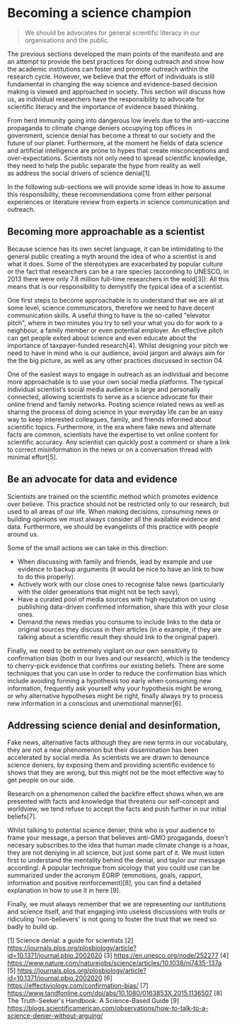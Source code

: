 # Becoming a science champion

> We should be advocates for general scientific literacy in our organisations and the public.

The previous sections developed the main points of the manifesto and are an attempt to provide the
best practices for doing outreach and show how the academic institutions can foster and promote outreach within the
research cycle. However, we believe that the effort of individuals is still fundamental in changing the
way science and evidence-based decision making is viewed and approached in society. This section will discuss how us, as individual researchers have the responsibility to advocate for
scientific literacy and the importance of evidence based thinking. 

From herd immunity going into dangerous low levels 
due to the anti-vaccine propaganda to climate change deniers occupying top offices in government, science denial has 
become a threat to our society and the future of our planet. Furthermore, at the moment he fields of data science and 
artificial intelligence are prone to hypes that create misconceptions and over-expectations.
Scientists not only need to spread scientific knowledge, they need to help the public separate the hype from reality as well  
as address the social drivers of science denial[1].

In the following sub-sections we will provide some ideas in how to assume this 
responsibility, these recommendations come from either personal experiences or literature review from
experts in science communication and outreach.

## Becoming more approachable as a scientist

Because science has its own secret language, it can be intimidating to the general public creating a myth around the idea of 
who a scientist is and what it does. Some of the stereotypes are exacerbated by popular culture or the fact that researchers
can be a rare species (according to UNESCO, in 2013 there were only 7.8 million full-time researchers in the wold[3]). All this
means that is our responsibility to  demystify the typical idea of a scientist.

One first steps to become approachable is to understand that we are all at some level, science communicators, therefore
we need to have decent communication skills. A useful thing to have is the so-called "elevator pitch",
where in two minutes you try to sell your what you do for work to a neighbour, a family member or even potential employer. An effective
pitch can get people exited about science and even educate about the importance of taxpayer-funded research[4]. 
Whilst designing your pitch we need to have in mind who is our audience, avoid jargon and always aim for the 
the big picture, as well as any other practices discussed in section 04.

One of the easiest ways to engage in outreach as an individual and become more approachable is to use your own social 
media platforms.  The typical individual scientist’s social media audience is large and personally connected,
allowing scientists to serve as a science advocate for their online friend and family networks.
Posting science related news as well as sharing the process of doing science in your everyday life can be an easy 
way to keep interested colleagues, family, and friends informed about scientific topics. Furthermore, 
in the era where fake news and alternate facts are common, scientists have the expertise to 
vet online content for scientific accuracy. Any scientist can quickly post a comment or share a link to correct 
misinformation in the news or on a conversation thread with minimal effort[5].


## Be an advocate for data and evidence  

Scientists are trained on the scientific method which promotes evidence over believe. This practice should not
be restricted only to our research, but used to all areas of our life. 
When making decisions, consuming news or building opinions we must always consider all the available evidence and data. 
Furthermore, we should be evangelists of this practice with people around us. 

Some of the small actions we can take in this direction:

* When discussing with family and friends, lead by example and use evidence to backup arguments (it would be nice
to have an link to how to do this properly).  
* Actively work with our close ones to recognise false news (particularly with the older generations that might not be tech savy), 
* Have a curated pool of media sources with high reputation on using publishing data-driven confirmed information, share this
with your close ones.
* Demand the news medias you consume to include links to the data or original sources they discuss in their articles (in e
example, if they are talking about a scientific result they should link to the original paper). 


Finally, we need to be extremely vigilant on our own sensitivity to confirmation bias (both in our lives and our research), 
which is the tendency to cherry-pick evidence that confirms our existing beliefs. There are some techniques that you can use 
in order to reduce the confirmation bias which include avoiding forming a hypothesis too early when consuming new information,
frequently ask yourself why your hypothesis might be wrong, or why alternative hypotheses might be right, finally always try to
process new information in a conscious and unemotional manner[6].


## Addressing science denial and desinformation, 


Fake news, alternative facts although they are new terms in our vocabulary, they are not a new phenomenon 
but their dissemination has been accelerated by social media. As scientists we are drawn to denounce science deniers, by exposing them and providing scientific evidence to shows 
that they are wrong, but this might not be the most effective way to get people on our side.  

Research on a phenomenon called the backfire effect shows when we are presented with 
facts and knowledge that threatens our self-concept and worldview, we tend refuse to 
accept the facts and push further in our initial beliefs[7].
 
Whilst talking to potential science denier, think who is your audience to frame your message, 
a person that believes anti-GMO progaganda, doesn't necesary subscribes to the idea that human made climate change is a 
hoax, they are not deniying in all science, but just some part of it.   We must listen first to understand the mentality 
behind the denial, and taylor our message accordingl. A popular technique from sicology that you could use can be 
summarized under the acronym EGRIP (emmotions, goals, rapport, information and positive reinforcement)[8], you can find a 
detailed explanation in how to use it in here [9].

Finally, we must always remember that we are representing our isntitutions and science itself, and that engaging into 
useless discussions with trolls or ridiculing 'non-believers' is not going to foster the trust that we need so badly to 
build up.

 

[1] Science denial: a guide for scientists
[2] https://journals.plos.org/plosbiology/article?id=10.1371/journal.pbio.2002020
[3] https://en.unesco.org/node/252277
[4] https://www.nature.com/naturejobs/science/articles/10.1038/nj7435-137a
[5] https://journals.plos.org/plosbiology/article?id=10.1371/journal.pbio.2002020
[6] https://effectiviology.com/confirmation-bias/
[7] https://www.tandfonline.com/doi/abs/10.1080/0163853X.2015.1136507
[8] The Truth-Seeker's Handbook: A Science-Based Guide
[9] https://blogs.scientificamerican.com/observations/how-to-talk-to-a-science-denier-without-arguing/